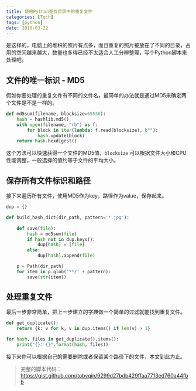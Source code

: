 ```yaml
---
title: 使用Python查找目录中的重复文件
categories: [Tech]
tags: [python]
date: 2018-03-22
---
```


是这样的，电脑上的堆积的照片有点多，而且重复的照片被放在了不同的目录，占用的空间越来越大，数量也多得已经不太适合人工分辨整理，写个Python脚本来处理吧。

<!-- more -->

## 文件的唯一标识 - MD5

假如你要处理的重复文件有不同的文件名，最简单的办法就是通过MD5来确定两个文件是不是一样的。

```Python
def md5sum(filename, blocksize=65536):
    hash = hashlib.md5()
    with open(filename, "rb") as f:
        for block in iter(lambda: f.read(blocksize), b""):
            hash.update(block)
    return hash.hexdigest()
```

这个方法可以快速获得一个文件的MD5值，`blocksize` 可以根据文件大小和CPU性能调整，一般选择的值约等于文件的平均大小。

## 保存所有文件标识和路径

接下来遍历所有文件，使用MD5作为key，路径作为value，保存起来。

```Python
dup = {}

def build_hash_dict(dir_path, pattern='*.jpg'):
    
    def save(file):
        hash = md5sum(file)
        if hash not in dup.keys():
            dup[hash] = [file]
        else:
            dup[hash].append(file)

    p = Path(dir_path)
    for item in p.glob('**/' + pattern):
        save(str(item))
```

## 处理重复文件

最后一步非常简单，把上一步建立的字典做一个简单的过滤就能找到重复文件。

```python
def get_duplicate():
    return {k: v for k, v in dup.items() if len(v) > 1}

for hash, files in get_duplicate().items():
    print("{}: {}".format(hash, files))
```

接下来你可以根据自己的需要删除或者保留某个路径下的文件，本文到此为止。

>  完整的脚本代码： https://gist.github.com/tobyqin/9299d27bdb429ffaa7713ed760a44fbb